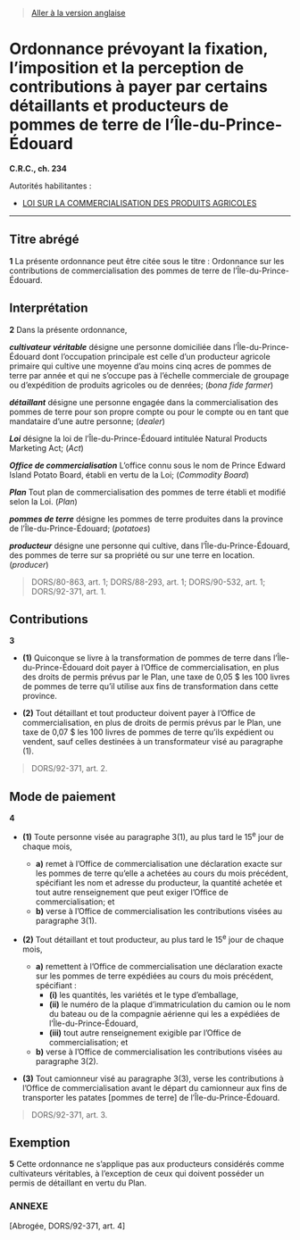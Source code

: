 > [Aller à la version anglaise](/en/Regulations/Consolidated%20Regulations%20of%20Canada/201-300/C.R.C.,%20c.%20234.md)

# Ordonnance prévoyant la fixation, l’imposition et la perception de contributions à payer par certains détaillants et producteurs de pommes de terre de l’Île-du-Prince-Édouard

**C.R.C., ch. 234**

Autorités habilitantes : 
- [LOI SUR LA COMMERCIALISATION DES PRODUITS AGRICOLES](/fr/Lois/Lois%20révisées%20du%20Canada/A/A-6.md)

----------



## Titre abrégé


**1** La présente ordonnance peut être citée sous le titre : Ordonnance sur les contributions de commercialisation des pommes de terre de l’Île-du-Prince-Édouard.




## Interprétation


**2** Dans la présente ordonnance,

***cultivateur véritable*** désigne une personne domiciliée dans l’Île-du-Prince-Édouard dont l’occupation principale est celle d’un producteur agricole primaire qui cultive une moyenne d’au moins cinq acres de pommes de terre par année et qui ne s’occupe pas à l’échelle commerciale de groupage ou d’expédition de produits agricoles ou de denrées; (*bona fide farmer*)

***détaillant*** désigne une personne engagée dans la commercialisation des pommes de terre pour son propre compte ou pour le compte ou en tant que mandataire d’une autre personne; (*dealer*)

***Loi*** désigne la loi de l’Île-du-Prince-Édouard intitulée Natural Products Marketing Act; (*Act*)

***Office de commercialisation*** L’office connu sous le nom de Prince Edward Island Potato Board, établi en vertu de la Loi; (*Commodity Board*)

***Plan*** Tout plan de commercialisation des pommes de terre établi et modifié selon la Loi. (*Plan*)

***pommes de terre*** désigne les pommes de terre produites dans la province de l’Île-du-Prince-Édouard; (*potatoes*)

***producteur*** désigne une personne qui cultive, dans l’Île-du-Prince-Édouard, des pommes de terre sur sa propriété ou sur une terre en location. (*producer*) 
> DORS/80-863, art. 1; DORS/88-293, art. 1; DORS/90-532, art. 1; DORS/92-371, art. 1.





## Contributions


**3** 

- **(1)** Quiconque se livre à la transformation de pommes de terre dans l’Île-du-Prince-Édouard doit payer à l’Office de commercialisation, en plus des droits de permis prévus par le Plan, une taxe de 0,05 $ les 100 livres de pommes de terre qu’il utilise aux fins de transformation dans cette province.

- **(2)** Tout détaillant et tout producteur doivent payer à l’Office de commercialisation, en plus de droits de permis prévus par le Plan, une taxe de 0,07 $ les 100 livres de pommes de terre qu’ils expédient ou vendent, sauf celles destinées à un transformateur visé au paragraphe (1).
> DORS/92-371, art. 2.





## Mode de paiement


**4** 

- **(1)** Toute personne visée au paragraphe 3(1), au plus tard le 15<sup>e</sup> jour de chaque mois,
	- **a)** remet à l’Office de commercialisation une déclaration exacte sur les pommes de terre qu’elle a achetées au cours du mois précédent, spécifiant les nom et adresse du producteur, la quantité achetée et tout autre renseignement que peut exiger l’Office de commercialisation; et
	- **b)** verse à l’Office de commercialisation les contributions visées au paragraphe 3(1).

- **(2)** Tout détaillant et tout producteur, au plus tard le 15<sup>e</sup> jour de chaque mois,
	- **a)** remettent à l’Office de commercialisation une déclaration exacte sur les pommes de terre expédiées au cours du mois précédent, spécifiant :
		- **(i)** les quantités, les variétés et le type d’emballage,
		- **(ii)** le numéro de la plaque d’immatriculation du camion ou le nom du bateau ou de la compagnie aérienne qui les a expédiées de l’Île-du-Prince-Édouard,
		- **(iii)** tout autre renseignement exigible par l’Office de commercialisation; et
	- **b)** verse à l’Office de commercialisation les contributions visées au paragraphe 3(2).

- **(3)** Tout camionneur visé au paragraphe 3(3), verse les contributions à l’Office de commercialisation avant le départ du camionneur aux fins de transporter les patates [pommes de terre] de l’Île-du-Prince-Édouard.
> DORS/92-371, art. 3.





## Exemption


**5** Cette ordonnance ne s’applique pas aux producteurs considérés comme cultivateurs véritables, à l’exception de ceux qui doivent posséder un permis de détaillant en vertu du Plan.




### **ANNEXE** 
[Abrogée, DORS/92-371, art. 4]



